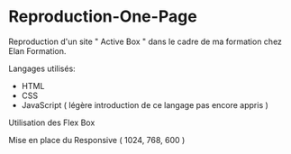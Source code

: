# Reproduction-One-Page
Reproduction d'un site " Active Box " dans le cadre de ma formation chez Elan Formation.

Langages utilisés:
- HTML
- CSS
- JavaScript ( légère introduction de ce langage pas encore appris )

Utilisation des Flex Box

Mise en place du Responsive ( 1024, 768, 600 )

